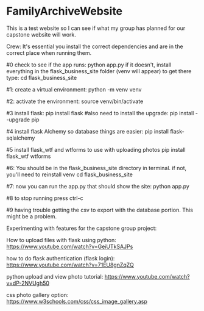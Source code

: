 # FamilyArchiveWebsite
This is a test website so I can see if what my group has planned for our capstone website will work.

Crew: It's essential you install the correct dependencies and are in the correct place when running them.

#0 check to see if the app runs: python app.py
if it doesn't, install everything in the flask_business_site folder (venv will appear)
to get there type: cd flask_business_site

#1: create a virtual environment:
python -m venv venv

#2: activate the environment:
source venv/bin/activate

#3 install flask:
pip install flask
#also need to install the upgrade:
pip install --upgrade pip

#4 install flask Alchemy so database things are easier:
pip install flask-sqlalchemy

#5 install flask_wtf and wtforms to use with uploading photos
pip install flask_wtf wtforms

#6: You should be in the flask_business_site directory in terminal. if not, you'll need to reinstall venv
cd flask_business_site

#7: now you can run the app.py that should show the site:
python app.py

#8 to stop running press ctrl-c

#9 having trouble getting the csv to export with the database portion. This might be a problem. 

Experimenting with features for the capstone group project:

How to upload files with flask using python:
https://www.youtube.com/watch?v=GeiUTkSAJPs

how to do flask authentication (flask login):
https://www.youtube.com/watch?v=71EU8gnZqZQ

python upload and view photo tutorial:
https://www.youtube.com/watch?v=dP-2NVUgh50

css photo gallery option:
https://www.w3schools.com/css/css_image_gallery.asp
